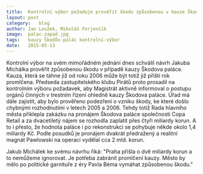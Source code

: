 ```yaml
---
title:	Kontrolní výbor požaduje prověřit škodu způsobenou v kauze Škodův palác
layout:	post
category:	blog
author:	Jan Loužek, Mikuláš Ferjenčík
image:	palac-zapad.jpg
tags:	kauzy Škodův-palác kontrolní-výbor
date:	2015-05-13
---
```


Kontrolní výbor na svém mimořádném jednání dnes schválil návrh Jakuba Michálka prověřit způsobenou škodu v případě kauzy Škodova paláce. Kauza, která se táhne již od roku 2006 může být totiž již příští rok promlčena. Předseda zastupitelského klubu Pirátů proto prosadil na kontrolním výboru požadavek, aby Magistrát aktivně informoval o postupu orgánů činných v trestním řízení ohledně kauzy Škodova paláce. Úřad má dále zajistit, aby bylo prověřeno podezření o vzniku škody, ke které došlo chybnými rozhodnutími v letech 2005 a 2006. Tehdy totiž Rada hlavního města přiklepla zakázku na pronájem Škodova paláce společnosti Copa Retail a za dvacetiletý nájem se rozhodla zaplatit přes čtyři miliardy korun. A to i přesto, že hodnota paláce i po rekonstrukci se pohybuje někde okolo 1,4 miliardy Kč. Podle posudků je pronájem dvakrát předražený a realitní magnát Pawlowski na operaci vydělal cca 2 mld. korun.

Jakub Michálek ke svému návrhu říká: "Praha přišla o dvě miliardy korun a to nemůžeme ignorovat. Je potřeba zabránit promlčení kauzy. Město by mělo po politické garnituře z éry Pavla Béma vymáhat způsobenou škodu."




